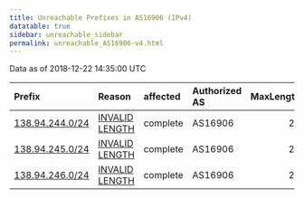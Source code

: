 ```yaml
---
title: Unreachable Prefixes in AS16906 (IPv4)
datatable: true
sidebar: unreachable_sidebar
permalink: unreachable_AS16906-v4.html
---
```


Data as of 2018-12-22 14:35:00 UTC


<div class="datatable-begin"></div>

| Prefix                                                   | Reason                                                                                                    | affected   | Authorized AS   |   MaxLength | Anchor                                         |   unreachable /24s |
|:---------------------------------------------------------|:----------------------------------------------------------------------------------------------------------|:-----------|:----------------|------------:|:-----------------------------------------------|-------------------:|
| [138.94.244.0/24](https://stat.ripe.net/138.94.244.0/24) | [INVALID LENGTH](https://rpki-validator.ripe.net/announcement-preview?asn=AS16906&prefix=138.94.244.0/24) | complete   | AS16906         |          22 | [LACNIC](unreachable_LACNIC_RPKI_Root-v4.html) |                  1 |
| [138.94.245.0/24](https://stat.ripe.net/138.94.245.0/24) | [INVALID LENGTH](https://rpki-validator.ripe.net/announcement-preview?asn=AS16906&prefix=138.94.245.0/24) | complete   | AS16906         |          22 | [LACNIC](unreachable_LACNIC_RPKI_Root-v4.html) |                  1 |
| [138.94.246.0/24](https://stat.ripe.net/138.94.246.0/24) | [INVALID LENGTH](https://rpki-validator.ripe.net/announcement-preview?asn=AS16906&prefix=138.94.246.0/24) | complete   | AS16906         |          22 | [LACNIC](unreachable_LACNIC_RPKI_Root-v4.html) |                  1 |

<div class="datatable-end"></div>
